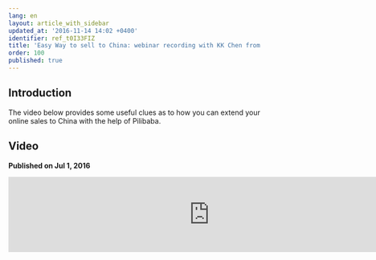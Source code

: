 ```yaml
---
lang: en
layout: article_with_sidebar
updated_at: '2016-11-14 14:02 +0400'
identifier: ref_t0I33FIZ
title: 'Easy Way to sell to China: webinar recording with KK Chen from Pilibaba'
order: 100
published: true
---
```

## Introduction

The video below provides some useful clues as to how you can extend your online sales to China with the help of Pilibaba.

## Video
**Published on Jul 1, 2016**
<iframe class="youtube-player" type="text/html" style="width: 800px" src="https://www.youtube.com/embed/YQVspoQ6Rj8" frameborder="0"></iframe>

